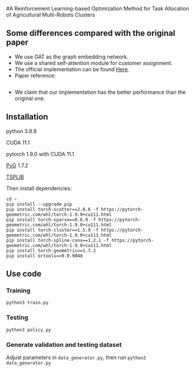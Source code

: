 #A Reinforcement Learning-based Optimization Method for Task Allocation of Agricultural Multi-Robots Clusters


## Some differences compared with the original paper

 - We use GAT as the graph embedding network.
 - We use a shared self-attention module for customer assignment.
 - The official implementation can be found [Here](https://github.com/YujiaoHu/MinMax-MTSP).
 - Paper reference:

```Lu Z, Wang Y, Dai F, et al. A reinforcement learning-based optimization method for task allocation of agricultural multi-robots clusters[J]. Computers and Electrical Engineering, 2024, 120: 109752.

```
 - We claim that our implementation has the better performance than the original one.
## Installation
python 3.8.8

CUDA 11.1

pytorch 1.9.0 with CUDA 11.1

[PyG](https://github.com/pyg-team/pytorch_geometric) 1.7.2


[TSPLIB](http://comopt.ifi.uni-heidelberg.de/software/TSPLIB95/tsp/)

Then install dependencies:
```
cd ~
pip install --upgrade pip
pip install torch-scatter==2.0.6 -f https://pytorch-geometric.com/whl/torch-1.9.0+cu111.html
pip install torch-sparse==0.6.9 -f https://pytorch-geometric.com/whl/torch-1.9.0+cu111.html
pip install torch-cluster==1.5.9 -f https://pytorch-geometric.com/whl/torch-1.9.0+cu111.html
pip install torch-spline-conv==1.2.1 -f https://pytorch-geometric.com/whl/torch-1.9.0+cu111.html
pip install torch-geometric==1.7.2
pip install ortools==9.0.9048
```

## Use code
### Training
```
python3 train.py
```
### Testing
```
python3 policy.py
```
### Generate validation and testing dataset
Adjust parameters in `data_generator.py`, then run `python3 data_generator.py`
